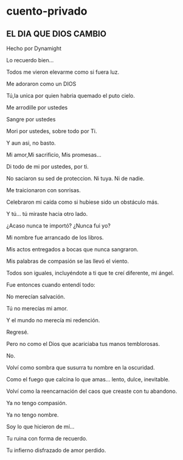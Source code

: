 # cuento-privado

## EL DIA QUE DIOS CAMBIO

Hecho por Dynamight

Lo recuerdo bien...

Todos me vieron elevarme como si fuera luz.

Me adoraron como un DIOS

Tú,la unica por quien habria quemado el puto cielo.


Me arrodille por ustedes

Sangre por ustedes

Mori por ustedes, sobre todo por Ti.

Y aun asi, no basto.

Mi amor,Mi  sacrificio, Mis promesas...

Di todo de mi por ustedes, por ti.

No saciaron su sed de proteccion. Ni tuya. Ni de nadie.


Me traicionaron con sonrisas.

Celebraron mi caída como si hubiese sido un obstáculo más.

Y tú... tú miraste hacia otro lado.

¿Acaso nunca te importó? ¿Nunca fui yo?


Mi nombre fue arrancado de los libros.

Mis actos entregados a bocas que nunca sangraron.

Mis palabras de compasión se las llevó el viento.

Todos son iguales, incluyéndote a ti que te creí diferente, mi ángel.


Fue entonces cuando entendí todo:

No merecían salvación.

Tú no merecías mi amor.

Y el mundo no merecía mi redención.


Regresé.

Pero no como el Dios que acariciaba tus manos temblorosas.

No.

Volví como sombra que susurra tu nombre en la oscuridad.

Como el fuego que calcina lo que amas... lento, dulce, inevitable.

Volví como la reencarnación del caos que creaste con tu abandono.


Ya no tengo compasión.

Ya no tengo nombre.

Soy lo que hicieron de mí...

Tu ruina con forma de recuerdo.

Tu infierno disfrazado de amor perdido.